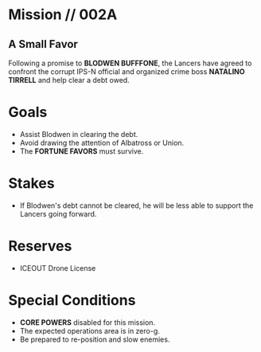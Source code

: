 # Mission // 002A
## A Small Favor

Following a promise to **BLODWEN BUFFFONE**, the Lancers have agreed to confront the corrupt IPS-N official and organized crime boss **NATALINO TIRRELL** and help clear a debt owed. 

# Goals
- Assist Blodwen in clearing the debt. 
- Avoid drawing the attention of Albatross or Union. 
- The **FORTUNE FAVORS** must survive.

# Stakes
- If Blodwen's debt cannot be cleared, he will be less able to support the Lancers going forward. 

# Reserves
- ICEOUT Drone License

# Special Conditions
- **CORE POWERS** disabled for this mission. 
- The expected operations area is in zero-g. 
- Be prepared to re-position and slow enemies. 